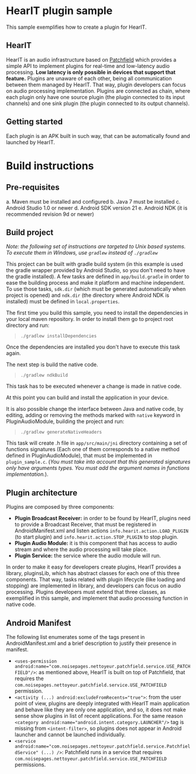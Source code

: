 HearIT plugin sample
====================
This sample exemplifies how to create a plugin for HearIT.

HearIT
------
HearIT is an audio infrastructure based on [Patchfield](https://github.com/google/patchfield) which provides a simple
API to implement plugins for real-time and low-latency audio processing. **Low latency is only possible in devices that
support that feature.** Plugins are unaware of each other, being all communication between them managed by HearIT. That
way, plugin developers can focus on audio processing implementation. Plugins are connected as chain, where each plugin
only have one source plugin (the plugin connected to its input channels) and one sink plugin (the plugin connected to
its output channels).

Getting started
---------------
Each plugin is an APK built in such way, that can be automatically found and launched by HearIT.

# Build instructions

## Pre-requisites
  a. Maven must be installed and configured
  b. Java 7 must be installed
  c. Android Studio 1.0 or newer
  d. Android SDK version 21
  e. Android NDK (it is recommended revision 9d or newer)

## Build project

*Note: the following set of instructions are targeted to Unix based systems. To execute them in Windows, use `gradlew`
instead of `./gradlew`*

This project can be built with gradle build system (in this example is used the gradle wrapper provided by Android
Studio, so you don't need to have the gradle installed). A few tasks are defined in `app/build.gradle` in order to ease
the building process and make it platform and machine independent. To use those tasks, `sdk.dir` (which must be generated
automatically when project is opened) and `ndk.dir` (the directory where Android NDK is installed) must be defined in
`local.properties`.

The first time you build this sample, you need to install the dependencies in your local maven
repository. In order to install them go to project root directory and run:

>`./gradlew installDependencies`

Once the dependencies are installed you don't have to execute this task again.

The next step is build the native code.

>`./gradlew ndkBuild`

This task has to be executed whenever a change is made in native code.

At this point you can build and install the application in your device.

It is also possible change the interface between Java and native code, by editing, adding or removing the methods marked
with `native` keyword in PluginAudioModule, building the project and run:

>`./gradlew generateNativeHeaders`

This task will create .h file in `app/src/main/jni` directory containing a set of functions signatures (Each one of them
corresponds to a native method defined in PluginAudioModule), that must be implemented in `plugin_sample.c`. (*You must
take into account that this generated signatures only have arguments types. You must add the argument names in functions
implementation.*).

Plugin architecture
-------------------
Plugins are composed by three components:

* **Plugin Broadcast Receiver:** in order to be found by HearIT, plugins need to provide a Broadcast Receiver, that must
be registered in AndroidManifest.xml and listen actions `info.hearit.action.LOAD_PLUGIN` (to start plugin) and
`info.hearit.action.STOP_PLUGIN` to stop plugin.
* **Plugin Audio Module:** it is this component that has access to audio stream and where the audio processing will take
place.
* **Plugin Service:** the service where the audio module will run.

In order to make it easy for developers create plugins, HearIT provides a library, pluginsLib, which has abstract classes
for each one of this three components. That way, tasks related with plugin lifecycle (like loading and stopping) are
implemented in library, and developers can focus on audio processing. Plugins developers must extend that three classes,
as exemplified in this sample, and implement that audio processing function in native code.

Android Manifest
----------------
The following list enumerates some of the tags present in AndroidManifest.xml and a brief description to justify their
presence in manifest.

* `<uses-permission android:name="com.noisepages.nettoyeur.patchfield.service.USE_PATCHFIELD"/>`: as mentioned above,
HearIT is built on top of Patchfield, that requires the `com.noisepages.nettoyeur.patchfield.service.USE_PATCHFIELD`
permission.
* `<activity (...) android:excludeFromRecents="true">`: from the user point of view, plugins are deeply integrated with
HearIT main application and behave like they are only one application, and so, it does not make sense show plugins in
list of recent applications. For the same reason `<category android:name="android.intent.category.LAUNCHER"/>` tag is
missing from `<intent-filter>`, so plugins does not appear in Android launcher and cannot be launched individually.
* `<service android:name="com.noisepages.nettoyeur.patchfield.service.PatchfieldService" (...) />`: Patchfield runs in a
service that requires `com.noisepages.nettoyeur.patchfield.service.USE_PATCHFIELD` permissions.